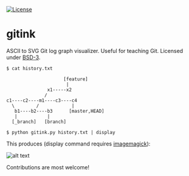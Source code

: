 [![License](https://img.shields.io/badge/license-%20BSD--3-blue.svg)](../master/LICENSE)


# gitink

ASCII to SVG Git log graph visualizer.
Useful for teaching Git.
Licensed under [BSD-3](../master/LICENSE).

```shell
$ cat history.txt

                     [feature]
                      |
               x1-----x2
              /
c1----c2----m1----c3----c4
  \        /            |
   b1----b2----b3      [master,HEAD]
   |           |
  [_branch]   [branch]

$ python gitink.py history.txt | display
```

This produces (display command requires [imagemagick](https://www.imagemagick.org)):

![alt text](https://github.com/bast/gitink/raw/master/img/history.jpg "Git log graph example")

Contributions are most welcome!
